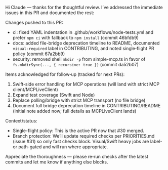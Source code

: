 Hi Claude — thanks for the thoughtful review. I’ve addressed the immediate issues in this PR and documented the rest:

Changes pushed to this PR:
- ci: fixed YAML indentation in .github/workflows/node-tests.yml and prefer `npm ci` with fallback to `npm install` (commit 46bfdb9)
- docs: added file-bridge deprecation timeline to README, documented `visual-required` label in CONTRIBUTING, and noted single‑flight PR policy (commit 67a2bb9)
- security: removed shell `mkdir -p` from simple-mcp.ts in favor of `fs.mkdirSync(..., { recursive: true })` (commit da52b07)

Items acknowledged for follow‑up (tracked for next PRs):
1) Swift-side error handling for MCP operations (will land with strict MCP client/MCPLiveClient)
2) Expand test coverage (Swift and Node)
3) Replace polling/bridge with strict MCP transport (no file bridge)
4) Document full bridge deprecation timeline in CONTRIBUTING/README (initial note added now; full details as MCPLiveClient lands)

Context/status:
- Single-flight policy: This is the active PR now that #30 merged.
- Branch protection: We’ll update required checks per PRIORITIES.md (issue #31) so only fast checks block. Visual/Swift heavy jobs are label- or path-gated and will run where appropriate.

Appreciate the thoroughness — please re‑run checks after the latest commits and let me know if anything else blocks.
